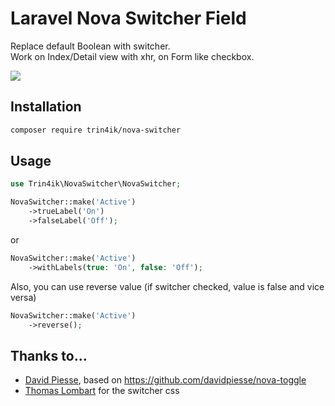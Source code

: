 # Laravel Nova Switcher Field
Replace default Boolean with switcher. \
Work on Index/Detail view with xhr, on Form like checkbox.

![](https://user-images.githubusercontent.com/839633/209843810-d656e6db-025f-4221-9c6c-9b238227706f.gif)

## Installation
```bash
composer require trin4ik/nova-switcher
```

## Usage
```php
use Trin4ik\NovaSwitcher\NovaSwitcher;
```
```php
NovaSwitcher::make('Active')
    ->trueLabel('On')
    ->falseLabel('Off');
```
or
```php
NovaSwitcher::make('Active')
    ->withLabels(true: 'On', false: 'Off');
```
Also, you can use reverse value (if switcher checked, value is false and vice versa)
```php
NovaSwitcher::make('Active')
    ->reverse();
```

## Thanks to...
- [David Piesse](https://github.com/davidpiesse), based on https://github.com/davidpiesse/nova-toggle
- [Thomas Lombart](https://dev.to/thomaslombart/how-to-build-a-reusable-and-accessible-toggle-switch-with-vue-3hh7) for the switcher css